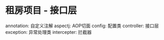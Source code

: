 # 租房项目 - 接口层
annotation: 自定义注解
aspectj: AOP切面
config: 配置类
controller: 接口层
exception: 异常处理类
intercepter: 拦截器
